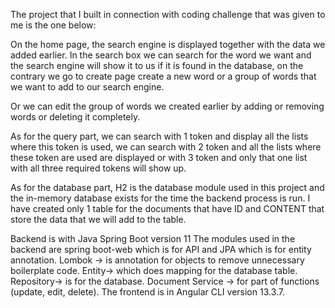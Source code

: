 The project that I built in connection with coding challenge that was given to me is the one below:

On the home page, the search engine is displayed together with the data we added earlier.
In the search box we can search for the word we want and the search engine will show it to us if it is found in the database, on the contrary we go to create page create a new word or a group of words that we want to add to our search engine.

Or we can edit the group of words we created earlier by adding or removing words or deleting it completely.

As for the query part, we can search with 1 token and display all the lists where this token is used, we can search with 2 token and all the lists where these token are used are displayed or with 3 token and only that one list with all three required tokens will show up.

As for the database part, H2 is the database module used in this project and the in-memory database exists for the time the backend process is run. 
I have created only 1 table for the documents that have ID and CONTENT that store the data that we will add to the table.

Backend is with Java Spring Boot version 11
The modules used in the backend are spring boot-web which is for API and JPA which is for entity annotation.
Lombok -> is annotation for objects to remove unnecessary boilerplate code.
Entity-> which does mapping for the database table.
Repository-> is for the database.
Document Service -> for part of functions (update, edit, delete).
The frontend is in Angular CLI version 13.3.7.
 
